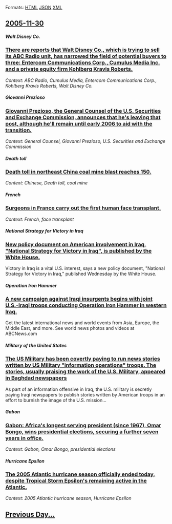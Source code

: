 
Formats: [HTML](2005/11/30/index.html)  [JSON](2005/11/30/index.json)  [XML](2005/11/30/index.xml)  

## [2005-11-30](/news/2005/11/30/index.md)

##### Walt Disney Co.
### [ There are reports that Walt Disney Co., which is trying to sell its ABC Radio unit, has narrowed the field of potential buyers to three: Entercom Communications Corp., Cumulus Media Inc. and a private equity firm Kohlberg Kravis Roberts. ](/news/2005/11/30/there-are-reports-that-walt-disney-co-which-is-trying-to-sell-its-abc-radio-unit-has-narrowed-the-field-of-potential-buyers-to-three-en.md)
_Context: ABC Radio, Cumulus Media, Entercom Communications Corp., Kohlberg Kravis Roberts, Walt Disney Co._

##### Giovanni Prezioso
### [ Giovanni Prezioso, the General Counsel of the U.S. Securities and Exchange Commission, announces that he's leaving that post, although he'll remain until early 2006 to aid with the transition. ](/news/2005/11/30/giovanni-prezioso-the-general-counsel-of-the-u-s-securities-and-exchange-commission-announces-that-he-s-leaving-that-post-although-he-l.md)
_Context: General Counsel, Giovanni Prezioso, U.S. Securities and Exchange Commission_

##### Death toll
### [ Death toll in northeast China coal mine blast reaches 150. ](/news/2005/11/30/death-toll-in-northeast-china-coal-mine-blast-reaches-150.md)
_Context: Chinese, Death toll, coal mine_

##### French
### [ Surgeons in France carry out the first human face transplant. ](/news/2005/11/30/surgeons-in-france-carry-out-the-first-human-face-transplant.md)
_Context: French, face transplant_

##### National Strategy for Victory in Iraq
### [ New policy document on American involvement in Iraq, "National Strategy for Victory in Iraq", is published by the White House. ](/news/2005/11/30/new-policy-document-on-american-involvement-in-iraq-national-strategy-for-victory-in-iraq-is-published-by-the-white-house.md)
Victory in Iraq is a vital U.S. interest, says a new policy document, &quot;National Strategy for Victory in Iraq,&quot; published Wednesday by the White House.

##### Operation Iron Hammer
### [ A new campaign against Iraqi insurgents begins with joint U.S.-Iraqi troops conducting Operation Iron Hammer in western Iraq. ](/news/2005/11/30/a-new-campaign-against-iraqi-insurgents-begins-with-joint-u-s-iraqi-troops-conducting-operation-iron-hammer-in-western-iraq.md)
Get the latest international news and world events from Asia, Europe, the Middle East, and more. See world news photos and videos at ABCNews.com

##### Military of the United States
### [ The US Military has been covertly paying to run news stories written by US Military "information operations" troops. The stories, usually praising the work of the U.S. Military, appeared in Baghdad newspapers ](/news/2005/11/30/the-us-military-has-been-covertly-paying-to-run-news-stories-written-by-us-military-information-operations-troops-the-stories-usually-p.md)
As part of an information offensive in Iraq, the U.S. military is secretly paying Iraqi newspapers to publish stories written by American troops in an effort to burnish the image of the U.S. mission...

##### Gabon
### [ Gabon: Africa's longest serving president (since 1967), Omar Bongo, wins presidential elections, securing a further seven years in office. ](/news/2005/11/30/gabon-africa-s-longest-serving-president-since-1967-omar-bongo-wins-presidential-elections-securing-a-further-seven-years-in-office.md)
_Context: Gabon, Omar Bongo, presidential elections_

##### Hurricane Epsilon
### [ The 2005 Atlantic hurricane season officially ended today, despite Tropical Storm Epsilon's remaining active in the Atlantic. ](/news/2005/11/30/the-2005-atlantic-hurricane-season-officially-ended-today-despite-tropical-storm-epsilon-s-remaining-active-in-the-atlantic.md)
_Context: 2005 Atlantic hurricane season, Hurricane Epsilon_

## [Previous Day...](/news/2005/11/29/index.md)

